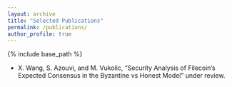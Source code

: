 ```yaml
---
layout: archive	
title: "Selected Publications"
permalink: /publications/
author_profile: true	  
---
```


{% include base_path %}
  
- X. Wang, S. Azouvi, and M. Vukolic, “Security Analysis of Filecoin’s Expected Consensus in the Byzantine vs Honest Model” under review.
